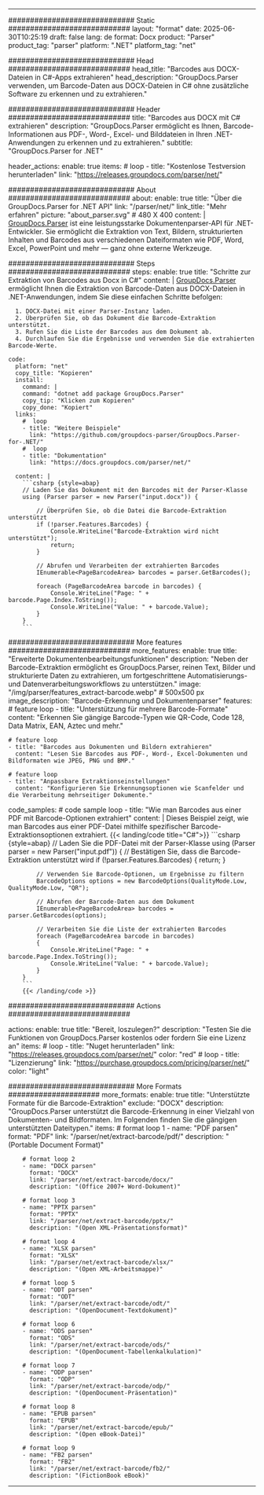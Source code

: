 


---
############################# Static ############################
layout: "format"
date:  2025-06-30T10:25:19
draft: false
lang: de
format: Docx
product: "Parser"
product_tag: "parser"
platform: ".NET"
platform_tag: "net"

############################# Head ############################
head_title: "Barcodes aus DOCX-Dateien in C#-Apps extrahieren"
head_description: "GroupDocs.Parser verwenden, um Barcode-Daten aus DOCX-Dateien in C# ohne zusätzliche Software zu erkennen und zu extrahieren."

############################# Header ############################
title: "Barcodes aus DOCX mit C# extrahieren" 
description: "GroupDocs.Parser ermöglicht es Ihnen, Barcode-Informationen aus PDF-, Word-, Excel- und Bilddateien in Ihren .NET-Anwendungen zu erkennen und zu extrahieren."
subtitle: "GroupDocs.Parser for .NET" 

header_actions:
  enable: true
  items:
    #  loop
    - title: "Kostenlose Testversion herunterladen"
      link: "https://releases.groupdocs.com/parser/net/"
      
############################# About ############################
about:
    enable: true
    title: "Über die GroupDocs.Parser for .NET API"
    link: "/parser/net/"
    link_title: "Mehr erfahren"
    picture: "about_parser.svg" # 480 X 400
    content: |
       [GroupDocs.Parser](/parser/net/) ist eine leistungsstarke Dokumentenparser-API für .NET-Entwickler. Sie ermöglicht die Extraktion von Text, Bildern, strukturierten Inhalten und Barcodes aus verschiedenen Dateiformaten wie PDF, Word, Excel, PowerPoint und mehr — ganz ohne externe Werkzeuge.

############################# Steps ############################
steps:
    enable: true
    title: "Schritte zur Extraktion von Barcodes aus Docx in C#"
    content: |
      [GroupDocs.Parser](/parser/net/) ermöglicht Ihnen die Extraktion von Barcode-Daten aus DOCX-Dateien in .NET-Anwendungen, indem Sie diese einfachen Schritte befolgen:
      
      1. DOCX-Datei mit einer Parser-Instanz laden.
      2. Überprüfen Sie, ob das Dokument die Barcode-Extraktion unterstützt.
      3. Rufen Sie die Liste der Barcodes aus dem Dokument ab.
      4. Durchlaufen Sie die Ergebnisse und verwenden Sie die extrahierten Barcode-Werte.
   
    code:
      platform: "net"
      copy_title: "Kopieren"
      install:
        command: |
        command: "dotnet add package GroupDocs.Parser"
        copy_tip: "Klicken zum Kopieren"
        copy_done: "Kopiert"
      links:
        #  loop
        - title: "Weitere Beispiele"
          link: "https://github.com/groupdocs-parser/GroupDocs.Parser-for-.NET/"
        #  loop
        - title: "Dokumentation"
          link: "https://docs.groupdocs.com/parser/net/"
          
      content: |
        ```csharp {style=abap}
        // Laden Sie das Dokument mit den Barcodes mit der Parser-Klasse
        using (Parser parser = new Parser("input.docx")) {

            // Überprüfen Sie, ob die Datei die Barcode-Extraktion unterstützt
            if (!parser.Features.Barcodes) {
                Console.WriteLine("Barcode-Extraktion wird nicht unterstützt");
                return;
            }

            // Abrufen und Verarbeiten der extrahierten Barcodes
            IEnumerable<PageBarcodeArea> barcodes = parser.GetBarcodes();

            foreach (PageBarcodeArea barcode in barcodes) {
                Console.WriteLine("Page: " + barcode.Page.Index.ToString());
                Console.WriteLine("Value: " + barcode.Value);
            }
        }
        ```  

############################# More features ############################
more_features:
  enable: true
  title: "Erweiterte Dokumentenbearbeitungsfunktionen"
  description: "Neben der Barcode-Extraktion ermöglicht es GroupDocs.Parser, reinen Text, Bilder und strukturierte Daten zu extrahieren, um fortgeschrittene Automatisierungs- und Datenverarbeitungsworkflows zu unterstützen."
  image: "/img/parser/features_extract-barcode.webp" # 500x500 px
  image_description: "Barcode-Erkennung und Dokumentenparser"
  features:
    # feature loop
    - title: "Unterstützung für mehrere Barcode-Formate"
      content: "Erkennen Sie gängige Barcode-Typen wie QR-Code, Code 128, Data Matrix, EAN, Aztec und mehr."

    # feature loop
    - title: "Barcodes aus Dokumenten und Bildern extrahieren"
      content: "Lesen Sie Barcodes aus PDF-, Word-, Excel-Dokumenten und Bildformaten wie JPEG, PNG und BMP."

    # feature loop
    - title: "Anpassbare Extraktionseinstellungen"
      content: "Konfigurieren Sie Erkennungsoptionen wie Scanfelder und die Verarbeitung mehrseitiger Dokumente."
      
  code_samples:
    # code sample loop
    - title: "Wie man Barcodes aus einer PDF mit Barcode-Optionen extrahiert"
      content: |
        Dieses Beispiel zeigt, wie man Barcodes aus einer PDF-Datei mithilfe spezifischer Barcode-Extraktionsoptionen extrahiert.
        {{< landing/code title="C#">}}
        ```csharp {style=abap}
        //  Laden Sie die PDF-Datei mit der Parser-Klasse
        using (Parser parser = new Parser("input.pdf"))
        {
            // Bestätigen Sie, dass die Barcode-Extraktion unterstützt wird
            if (!parser.Features.Barcodes)
            {
                return;
            }

            // Verwenden Sie Barcode-Optionen, um Ergebnisse zu filtern
            BarcodeOptions options = new BarcodeOptions(QualityMode.Low, QualityMode.Low, "QR");

            // Abrufen der Barcode-Daten aus dem Dokument
            IEnumerable<PageBarcodeArea> barcodes = parser.GetBarcodes(options);

            // Verarbeiten Sie die Liste der extrahierten Barcodes
            foreach (PageBarcodeArea barcode in barcodes)
            {
                Console.WriteLine("Page: " + barcode.Page.Index.ToString());
                Console.WriteLine("Value: " + barcode.Value);
            }
        }
        ```
        {{< /landing/code >}}


############################# Actions ############################

actions:
  enable: true
  title: "Bereit, loszulegen?"
  description: "Testen Sie die Funktionen von GroupDocs.Parser kostenlos oder fordern Sie eine Lizenz an"
  items:
    #  loop
    - title: "Nuget herunterladen"
      link: "https://releases.groupdocs.com/parser/net/"
      color: "red"
        #  loop
    - title: "Lizenzierung"
      link: "https://purchase.groupdocs.com/pricing/parser/net/"
      color: "light"


############################# More Formats #####################
more_formats:
    enable: true
    title: "Unterstützte Formate für die Barcode-Extraktion"
    exclude: "DOCX"
    description: "GroupDocs.Parser unterstützt die Barcode-Erkennung in einer Vielzahl von Dokumenten- und Bildformaten. Im Folgenden finden Sie die gängigen unterstützten Dateitypen."
    items: 
        # format loop 1
        - name: "PDF parsen"
          format: "PDF"
          link: "/parser/net/extract-barcode/pdf/"
          description: "(Portable Document Format)"
          
        # format loop 2
        - name: "DOCX parsen"
          format: "DOCX"
          link: "/parser/net/extract-barcode/docx/"
          description: "(Office 2007+ Word-Dokument)"
          
        # format loop 3
        - name: "PPTX parsen"
          format: "PPTX"
          link: "/parser/net/extract-barcode/pptx/"
          description: "(Open XML-Präsentationsformat)"
          
        # format loop 4
        - name: "XLSX parsen"
          format: "XLSX"
          link: "/parser/net/extract-barcode/xlsx/"
          description: "(Open XML-Arbeitsmappe)"
          
        # format loop 5
        - name: "ODT parsen"
          format: "ODT"
          link: "/parser/net/extract-barcode/odt/"
          description: "(OpenDocument-Textdokument)"
          
        # format loop 6
        - name: "ODS parsen"
          format: "ODS"
          link: "/parser/net/extract-barcode/ods/"
          description: "(OpenDocument-Tabellenkalkulation)"
          
        # format loop 7
        - name: "ODP parsen"
          format: "ODP"
          link: "/parser/net/extract-barcode/odp/"
          description: "(OpenDocument-Präsentation)"
          
        # format loop 8
        - name: "EPUB parsen"
          format: "EPUB"
          link: "/parser/net/extract-barcode/epub/"
          description: "(Open eBook-Datei)"
          
        # format loop 9
        - name: "FB2 parsen"
          format: "FB2"
          link: "/parser/net/extract-barcode/fb2/"
          description: "(FictionBook eBook)"
         
          

---